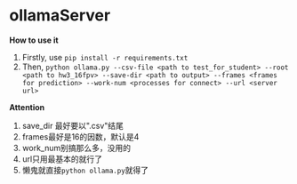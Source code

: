 # ollamaServer

**How to use it**

1. Firstly, use `pip install -r requirements.txt`
2. Then, `python ollama.py --csv-file <path to test_for_student> --root <path to hw3_16fpv> --save-dir <path to output> --frames <frames for prediction> --work-num <processes for connect> --url <server url>`

**Attention**

1. save_dir 最好要以".csv"结尾
2. frames最好是16的因数，默认是4
3. work_num别搞那么多，没用的
4. url只用最基本的就行了
5. 懒鬼就直接`python ollama.py`就得了
